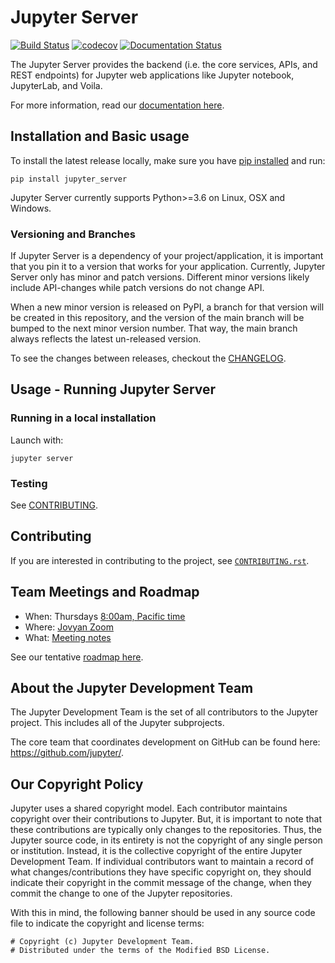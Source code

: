 # Jupyter Server

[![Build Status](https://github.com/jupyter-server/jupyter_server/actions/workflows/python-tests.yml/badge.svg?query=branch%3Amain++)](https://github.com/jupyter-server/jupyter_server/actions/workflows/python-tests.yml/badge.svg?query=branch%3Amain++)
[![codecov](https://codecov.io/gh/jupyter-server/jupyter_server/branch/main/graph/badge.svg?token=S9WiBg2iL0)](https://codecov.io/gh/jupyter-server/jupyter_server)
[![Documentation Status](https://readthedocs.org/projects/jupyter-server/badge/?version=latest)](http://jupyter-server.readthedocs.io/en/latest/?badge=latest)

The Jupyter Server provides the backend (i.e. the core services, APIs, and REST endpoints) for Jupyter web applications like Jupyter notebook, JupyterLab, and Voila.

For more information, read our [documentation here](http://jupyter-server.readthedocs.io/en/latest/?badge=latest).

## Installation and Basic usage

To install the latest release locally, make sure you have
[pip installed](https://pip.readthedocs.io/en/stable/installing/) and run:

```
pip install jupyter_server
```

Jupyter Server currently supports Python>=3.6 on Linux, OSX and Windows.

### Versioning and Branches

If Jupyter Server is a dependency of your project/application, it is important that you pin it to a version that works for your application. Currently, Jupyter Server only has minor and patch versions. Different minor versions likely include API-changes while patch versions do not change API.

When a new minor version is released on PyPI, a branch for that version will be created in this repository, and the version of the main branch will be bumped to the next minor version number. That way, the main branch always reflects the latest un-released version.

To see the changes between releases, checkout the [CHANGELOG](https://github.com/jupyter/jupyter_server/blob/main/CHANGELOG.md).

## Usage - Running Jupyter Server

### Running in a local installation

Launch with:

```
jupyter server
```

### Testing

See [CONTRIBUTING](https://github.com/jupyter-server/jupyter_server/blob/main/CONTRIBUTING.rst#running-tests).

## Contributing

If you are interested in contributing to the project, see [`CONTRIBUTING.rst`](CONTRIBUTING.rst).

## Team Meetings and Roadmap

- When: Thursdays [8:00am, Pacific time](https://www.thetimezoneconverter.com/?t=8%3A00%20am&tz=San%20Francisco&)
- Where: [Jovyan Zoom](https://zoom.us/my/jovyan?pwd=c0JZTHlNdS9Sek9vdzR3aTJ4SzFTQT09)
- What: [Meeting notes](https://github.com/jupyter-server/team-compass/issues/4)

See our tentative [roadmap here](https://github.com/jupyter/jupyter_server/issues/127).

## About the Jupyter Development Team

The Jupyter Development Team is the set of all contributors to the Jupyter project.
This includes all of the Jupyter subprojects.

The core team that coordinates development on GitHub can be found here:
https://github.com/jupyter/.

## Our Copyright Policy

Jupyter uses a shared copyright model. Each contributor maintains copyright
over their contributions to Jupyter. But, it is important to note that these
contributions are typically only changes to the repositories. Thus, the Jupyter
source code, in its entirety is not the copyright of any single person or
institution. Instead, it is the collective copyright of the entire Jupyter
Development Team. If individual contributors want to maintain a record of what
changes/contributions they have specific copyright on, they should indicate
their copyright in the commit message of the change, when they commit the
change to one of the Jupyter repositories.

With this in mind, the following banner should be used in any source code file
to indicate the copyright and license terms:

```
# Copyright (c) Jupyter Development Team.
# Distributed under the terms of the Modified BSD License.
```
